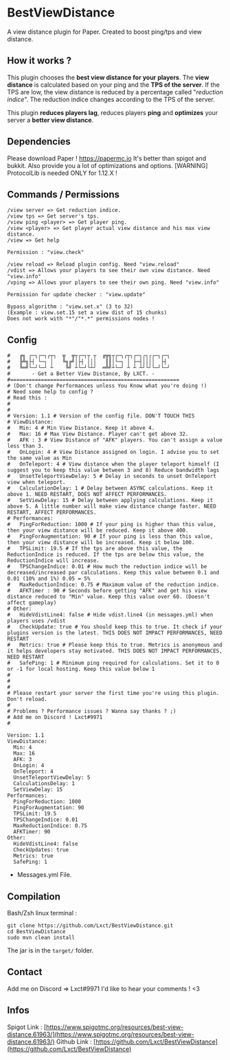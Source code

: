 # BestViewDistance
A view distance plugin for Paper. Created to boost ping/tps and view distance.

## How it works ?
This plugin chooses the **best view distance for your players**.
The **view distance** is calculated based on your ping and the **TPS of the server**.
If the TPS are low, the view distance is reduced by a percentage called "*reduction indice*".
The reduction indice changes according to the TPS of the server.

This plugin **reduces players lag**, reduces players **ping** and **optimizes** your server a **better view distance**.

## Dependencies
Please download Paper !
https://papermc.io
It's better than spigot and bukkit.
Also provide you a lot of optimizations and options.
[WARNING] ProtocolLib is needed ONLY for 1.12.X !

## Commands / Permissions
```
/view server => Get reduction indice.
/view tps => Get server's tps.
/view ping <player> => Get player ping.
/view <player> => Get player actual view distance and his max view distance.
/view => Get help

Permission : "view.check"

/view reload => Reload plugin config. Need "view.reload"
/vdist => Allows your players to see their own view distance. Need "view.info"
/vping => Allows your players to see their own ping. Need "view.info"

Permission for update checker : "view.update"

Bypass algorithm : "view.set.x" (3 to 32)
(Example : view.set.15 set a view dist of 15 chunks)
Does not work with "*"/"*.*" permissions nodes !
```

## Config
```
#   ╔╗ ┌─┐┌─┐┌┬┐  ╦  ╦┬┌─┐┬ ┬  ╔╦╗┬┌─┐┌┬┐┌─┐┌┐┌┌─┐┌─┐
#   ╠╩╗├┤ └─┐ │   ╚╗╔╝│├┤ │││   ║║│└─┐ │ ├─┤││││  ├┤
#   ╚═╝└─┘└─┘ ┴    ╚╝ ┴└─┘└┴┘  ═╩╝┴└─┘ ┴ ┴ ┴┘└┘└─┘└─┘
#       - Get a Better View Distance, By LXCT. -
#=======================================================
# (Don't change Performances unless You Know what you're doing !)
# Need some help to config ?
# Read this :
#
#
# Version: 1.1 # Version of the config file. DON'T TOUCH THIS
# ViewDistance:
#   Min: 4 # Min View Distance. Keep it above 4.
#   Max: 16 # Max View Distance. Player can't get above 32.
#   AFK : 3 # View Distance of "AFK" players. You can't assign a value less than 3.
#   OnLogin: 4 # View Distance assigned on login. I advise you to set the same value as Min
#   OnTeleport: 4 # View distance when the player teleport himself (I suggest you to keep this value between 3 and 8) Reduce bandwidth lags
#   UnsetTeleportViewDelay: 5 # Delay in seconds to unset OnTeleport view when teleport.
#   CalculationDelay: 1 # Delay between ASYNC calculations. Keep it above 1. NEED RESTART, DOES NOT AFFECT PERFORMANCES.
#   SetViewDelay: 15 # Delay between applying calculations. Keep it above 5. A little number will make view distance change faster. NEED RESTART, AFFECT PERFORMANCES.
# Performances:
#   PingForReduction: 1000 # If your ping is higher than this value, then your view distance will be reduced. Keep it above 400.
#   PingForAugmentation: 90 # If your ping is less than this value, then your view distance will be increased. Keep it below 100.
#   TPSLimit: 19.5 # If the tps are above this value, the ReductionIndice is reduced. If the tps are below this value, the ReductionIndice will increase.
#   TPSChangeIndice: 0.01 # How much the reduction indice will be decreased/increased par calculations. Keep this value between 0.1 and 0.01 (10% and 1%) 0.05 = 5%
#   MaxReductionIndice: 0.75 # Maximum value of the reduction indice.
#   AFKTimer : 90 # Seconds before getting "AFK" and get his view distance reduced to "Min" value. Keep this value over 60. (Doesn't affect gameplay)
# Other:
#   HideVdistLine4: false # Hide vdist.line4 (in messages.yml) when players uses /vdist
#   CheckUpdate: true # You should keep this to true. It check if your plugins version is the latest. THIS DOES NOT IMPACT PERFORMANCES, NEED RESTART
#   Metrics: true # Please keep this to true. Metrics is anonymous and it helps developers stay motivated. THIS DOES NOT IMPACT PERFORMANCES, NEED RESTART
#   SafePing: 1 # Minimum ping required for calculations. Set it to 0 or -1 for local hosting. Keep this value below 1
#
#
#
# Please restart your server the first time you're using this plugin. Don't reload.
#
# Problems ? Performance issues ? Wanna say thanks ? ;)
# Add me on Discord ! Lxct#9971
#

Version: 1.1
ViewDistance:
  Min: 4
  Max: 16
  AFK: 3
  OnLogin: 4
  OnTeleport: 4
  UnsetTeleportViewDelay: 5
  CalculationsDelay: 1
  SetViewDelay: 15
Performances:
  PingForReduction: 1000
  PingForAugmentation: 90
  TPSLimit: 19.5
  TPSChangeIndice: 0.01
  MaxReductionIndice: 0.75
  AFKTimer: 90
Other:
  HideVdistLine4: false
  CheckUpdates: true
  Metrics: true
  SafePing: 1
```

+ Messages.yml File.

## Compilation
Bash/Zsh linux terminal :

```
git clone https://github.com/Lxct/BestViewDistance.git
cd BestViewDistance
sudo mvn clean install
```
The jar is in the `target/` folder.

## Contact
Add me on Discord => Lxct#9971
I'd like to hear your comments ! <3


## Infos
Spigot Link : [https://www.spigotmc.org/resources/best-view-distance.61963/](https://www.spigotmc.org/resources/best-view-distance.61963/)
Github Link : [https://github.com/Lxct/BestViewDistance](https://github.com/Lxct/BestViewDistance)
